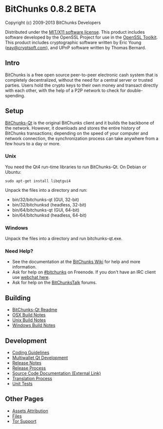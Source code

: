 BitChunks 0.8.2 BETA 
====================

Copyright (c) 2009-2013 BitChunks Developers

Distributed under the [MIT/X11 software license](http://www.opensource.org/licenses/mit-license.php).
This product includes software developed by the OpenSSL Project for use in the [OpenSSL Toolkit](http://www.openssl.org/). This product includes
cryptographic software written by Eric Young ([eay@cryptsoft.com](mailto:eay@cryptsoft.com)), and UPnP software written by Thomas Bernard.


Intro
---------------------
BitChunks is a free open source peer-to-peer electronic cash system that is
completely decentralized, without the need for a central server or trusted
parties.  Users hold the crypto keys to their own money and transact directly
with each other, with the help of a P2P network to check for double-spending.


Setup
---------------------
[BitChunks-Qt](http://bitchunks.org/en/download) is the original BitChunks client and it builds the backbone of the network. However, it downloads and stores the entire history of BitChunks transactions; depending on the speed of your computer and network connection, the synchronization process can take anywhere from a few hours to a day or more.

### Unix

You need the Qt4 run-time libraries to run BitChunks-Qt. On Debian or Ubuntu:

	sudo apt-get install libqtgui4

Unpack the files into a directory and run:

- bin/32/bitchunks-qt (GUI, 32-bit)
- bin/32/bitchunksd (headless, 32-bit)
- bin/64/bitchunks-qt (GUI, 64-bit)
- bin/64/bitchunksd (headless, 64-bit)



### Windows

Unpack the files into a directory and run bitchunks-qt.exe.

### Need Help?

* See the documentation at the [BitChunks Wiki](https://en.bitchunks.it/wiki/Main_Page)
for help and more information.
* Ask for help on [#bitchunks](http://webchat.freenode.net?channels=bitchunks) on Freenode. If you don't have an IRC client use [webchat here](http://webchat.freenode.net?channels=bitchunks).
* Ask for help on the [BitChunksTalk](https://bitchunkstalk.org/) forums.

Building
---------------------
- [BitChunks-Qt Readme](readme-qt.md)
- [OSX Build Notes](build-osx.md)
- [Unix Build Notes](build-unix.md)
- [Windows Build Notes](build-msw.md)

Development
---------------------
- [Coding Guidelines](coding.md)
- [Multiwallet Qt Development](multiwallet-qt.md)
- [Release Notes](release-notes.md)
- [Release Process](release-process.md)
- [Source Code Documentation (External Link)](https://dev.visucore.com/bitchunks/doxygen/)
- [Translation Process](translation_process.md)
- [Unit Tests](unit-tests.md)

Other Pages
---------------------
- [Assets Attribution](assets-attribution.md)
- [Files](files.md)
- [Tor Support](tor.md)